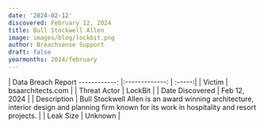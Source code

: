 ```yaml
---
date: '2024-02-12'
discovered: February 12, 2024
title: Bull Stockwell Allen
image: images/blog/lockbit.png
author: Breachsense Support
draft: false
yearmonths: 2024/february
---
```



| Data Breach Report
------------:     |:-------------:    | :-----:|
| Victim      | bsaarchitects.com      | 
| Threat Actor      | LockBit      | 
| Date Discovered      | Feb 12, 2024      | 
| Description      | Bull Stockwell Allen is an award winning architecture, interior design and planning firm known for its work in hospitality and resort projects.      | 
| Leak Size      | Unknown      | 

